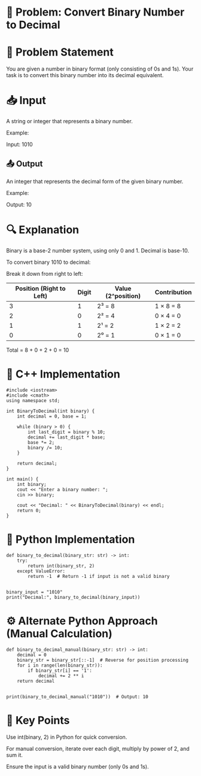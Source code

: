 # 📘 Problem: Convert Binary Number to Decimal
# 🧾 Problem Statement
You are given a number in binary format (only consisting of 0s and 1s). Your task is to convert this binary number into its decimal equivalent.

# 📥 Input
A string or integer that represents a binary number.

Example:

Input: 1010
## 📤 Output
An integer that represents the decimal form of the given binary number.

Example:

Output: 10
# 🔍 Explanation
Binary is a base-2 number system, using only 0 and 1. Decimal is base-10.

To convert binary 1010 to decimal:

Break it down from right to left:

| Position (Right to Left) | Digit | Value (2^position) | Contribution |
|--------------------------|--------|--------------------|--------------|
| 3                        | 1      | 2³ = 8             | 1 × 8 = 8    |
| 2                        | 0      | 2² = 4             | 0 × 4 = 0    |
| 1                        | 1      | 2¹ = 2             | 1 × 2 = 2    |
| 0                        | 0      | 2⁰ = 1             | 0 × 1 = 0    |
Total = 8 + 0 + 2 + 0 = 10

# 🔧 C++ Implementation
```
#include <iostream>
#include <cmath>
using namespace std;

int BinaryToDecimal(int binary) {
    int decimal = 0, base = 1;

    while (binary > 0) {
        int last_digit = binary % 10;
        decimal += last_digit * base;
        base *= 2;
        binary /= 10;
    }

    return decimal;
}

int main() {
    int binary;
    cout << "Enter a binary number: ";
    cin >> binary;

    cout << "Decimal: " << BinaryToDecimal(binary) << endl;
    return 0;
}
```
# 🐍 Python Implementation
```
def binary_to_decimal(binary_str: str) -> int:
    try:
        return int(binary_str, 2)
    except ValueError:
        return -1  # Return -1 if input is not a valid binary


binary_input = "1010"
print("Decimal:", binary_to_decimal(binary_input))
```
# ⚙️ Alternate Python Approach (Manual Calculation)
```
def binary_to_decimal_manual(binary_str: str) -> int:
    decimal = 0
    binary_str = binary_str[::-1]  # Reverse for position processing
    for i in range(len(binary_str)):
        if binary_str[i] == '1':
            decimal += 2 ** i
    return decimal


print(binary_to_decimal_manual("1010"))  # Output: 10
```
# 🧠 Key Points
Use int(binary, 2) in Python for quick conversion.

For manual conversion, iterate over each digit, multiply by power of 2, and sum it.

Ensure the input is a valid binary number (only 0s and 1s).

